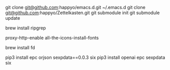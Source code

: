 git clone git@github.com:happyo/emacs.d.git ~/.emacs.d
git clone git@github.com:happyo/Zettelkasten.git
 git submodule init
 git submodule update

brew install ripgrep

proxy-http-enable
all-the-icons-install-fonts

brew install fd


pip3 install epc orjson sexpdata==0.0.3 six
pip3 install openai epc sexpdata six


